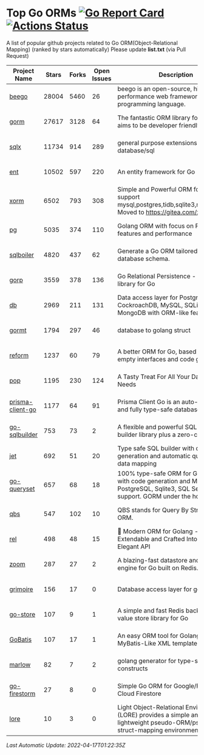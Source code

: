 # Top Go ORMs [![Go Report Card](https://goreportcard.com/badge/github.com/d-tsuji/awesome-go-orms)](https://goreportcard.com/report/github.com/d-tsuji/awesome-go-orms) [![Actions Status](https://github.com/d-tsuji/awesome-go-orms/workflows/CI/badge.svg)](https://github.com/d-tsuji/awesome-go-orms/actions)
A list of popular github projects related to Go ORM(Object-Relational Mapping) (ranked by stars automatically)
Please update **list.txt** (via Pull Request)

| Project Name | Stars | Forks | Open Issues | Description | Last Update |
| ------------ | ----- | ----- | ----------- | ----------- | ----------- |
| [beego](https://github.com/beego/beego) | 28004 | 5460 | 26 | beego is an open-source, high-performance web framework for the Go programming language. | 2022-04-17 00:57:38 |
| [gorm](https://github.com/go-gorm/gorm) | 27617 | 3128 | 64 | The fantastic ORM library for Golang, aims to be developer friendly | 2022-04-16 23:44:32 |
| [sqlx](https://github.com/jmoiron/sqlx) | 11734 | 914 | 289 | general purpose extensions to golang's database/sql | 2022-04-16 17:23:30 |
| [ent](https://github.com/ent/ent) | 10502 | 597 | 220 | An entity framework for Go | 2022-04-16 23:39:09 |
| [xorm](https://github.com/go-xorm/xorm) | 6502 | 793 | 308 | Simple and Powerful ORM for Go, support mysql,postgres,tidb,sqlite3,mssql,oracle, Moved to https://gitea.com/xorm/xorm | 2022-04-15 21:59:22 |
| [pg](https://github.com/go-pg/pg) | 5035 | 374 | 110 | Golang ORM with focus on PostgreSQL features and performance | 2022-04-16 21:34:19 |
| [sqlboiler](https://github.com/volatiletech/sqlboiler) | 4820 | 437 | 62 | Generate a Go ORM tailored to your database schema. | 2022-04-16 13:13:57 |
| [gorp](https://github.com/go-gorp/gorp) | 3559 | 378 | 136 | Go Relational Persistence - an ORM-ish library for Go | 2022-04-15 03:10:03 |
| [db](https://github.com/upper/db) | 2969 | 211 | 131 | Data access layer for PostgreSQL, CockroachDB, MySQL, SQLite and MongoDB with ORM-like features. | 2022-04-12 11:56:14 |
| [gormt](https://github.com/xxjwxc/gormt) | 1794 | 297 | 46 | database to golang struct | 2022-04-16 15:05:49 |
| [reform](https://github.com/go-reform/reform) | 1237 | 60 | 79 | A better ORM for Go, based on non-empty interfaces and code generation. | 2022-04-14 14:46:06 |
| [pop](https://github.com/gobuffalo/pop) | 1195 | 230 | 124 | A Tasty Treat For All Your Database Needs | 2022-04-11 19:33:02 |
| [prisma-client-go](https://github.com/prisma/prisma-client-go) | 1177 | 64 | 91 | Prisma Client Go is an auto-generated and fully type-safe database client | 2022-04-15 11:58:06 |
| [go-sqlbuilder](https://github.com/huandu/go-sqlbuilder) | 753 | 73 | 2 | A flexible and powerful SQL string builder library plus a zero-config ORM. | 2022-04-09 09:34:45 |
| [jet](https://github.com/go-jet/jet) | 692 | 51 | 20 | Type safe SQL builder with code generation and automatic query result data mapping | 2022-04-15 03:05:44 |
| [go-queryset](https://github.com/jirfag/go-queryset) | 657 | 68 | 18 | 100% type-safe ORM for Go (Golang) with code generation and MySQL, PostgreSQL, Sqlite3, SQL Server support. GORM under the hood. | 2022-04-11 08:22:53 |
| [qbs](https://github.com/coocood/qbs) | 547 | 102 | 10 | QBS stands for Query By Struct. A Go ORM. | 2022-01-25 00:31:55 |
| [rel](https://github.com/go-rel/rel) | 498 | 48 | 15 | :gem: Modern ORM for Golang - Testable, Extendable and Crafted Into a Clean and Elegant API | 2022-04-16 11:14:17 |
| [zoom](https://github.com/albrow/zoom) | 287 | 27 | 2 | A blazing-fast datastore and querying engine for Go built on Redis. | 2022-03-31 21:57:35 |
| [grimoire](https://github.com/Fs02/grimoire) | 156 | 17 | 0 | Database access layer for golang | 2022-03-05 04:22:24 |
| [go-store](https://github.com/gosuri/go-store) | 107 | 9 | 1 | A simple and fast Redis backed key-value store library for Go | 2022-03-01 03:51:15 |
| [GoBatis](https://github.com/runner-mei/GoBatis) | 107 | 17 | 1 | An easy ORM tool for Golang, support MyBatis-Like XML template SQL | 2022-04-16 08:12:20 |
| [marlow](https://github.com/dadleyy/marlow) | 82 | 7 | 2 | golang generator for type-safe sql api constructs | 2021-09-29 00:13:39 |
| [go-firestorm](https://github.com/jschoedt/go-firestorm) | 27 | 8 | 0 | Simple Go ORM for Google/Firebase Cloud Firestore | 2022-03-01 20:26:27 |
| [lore](https://github.com/abrahambotros/lore) | 10 | 3 | 0 | Light Object-Relational Environment (LORE) provides a simple and lightweight pseudo-ORM/pseudo-struct-mapping environment for Go | 2022-02-08 12:25:18 |

*Last Automatic Update: 2022-04-17T01:22:35Z*